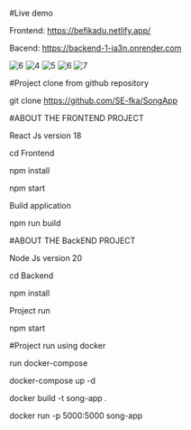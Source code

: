 


 #Live demo 

Frontend: https://befikadu.netlify.app/

Bacend: https://backend-1-ia3n.onrender.com


![6](https://github.com/SE-fka/SongApp/assets/85291689/8693eeca-4363-48b1-b89b-67cfd6f095ac)
![4](https://github.com/SE-fka/SongApp/assets/85291689/53d9ff48-7b25-4c27-9acb-90fcce7d16b0)
![5](https://github.com/SE-fka/SongApp/assets/85291689/b5df80bb-4219-4b0f-9b5c-cbbb89168122)
![6](https://github.com/SE-fka/SongApp/assets/85291689/1405608f-c4f5-4b20-9913-3b43732a56ed)
![7](https://github.com/SE-fka/SongApp/assets/85291689/e297f2e2-2d99-45c9-b7f0-21d385da9958)






#Project clone from github repository

git clone https://github.com/SE-fka/SongApp

#ABOUT THE FRONTEND PROJECT 

React Js version 18

cd Frontend

npm install

npm start

Build application

npm run build


#ABOUT THE BackEND PROJECT

Node Js version 20

cd Backend

npm install

Project run

npm start

#Project run using docker

run docker-compose

docker-compose up -d

docker build -t song-app .      

docker run -p 5000:5000 song-app    
